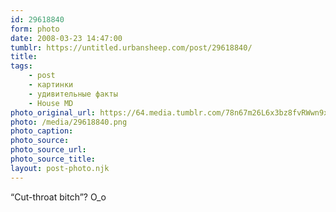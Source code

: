 ```yaml
---
id: 29618840
form: photo
date: 2008-03-23 14:47:00
tumblr: https://untitled.urbansheep.com/post/29618840/
title:
tags:
    - post
    - картинки
    - удивительные факты
    - House MD
photo_original_url: https://64.media.tumblr.com/78n67m26L6x3bz8fvRWwn9xy_640.png
photo: /media/29618840.png
photo_caption: 
photo_source:
photo_source_url:
photo_source_title:
layout: post-photo.njk
---
```


<p>“Cut-throat bitch”? O_o</p>
